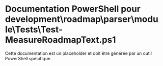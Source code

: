# Documentation PowerShell pour development\roadmap\parser\module\Tests\Test-MeasureRoadmapText.ps1

Cette documentation est un placeholder et doit être générée par un outil PowerShell spécifique.
